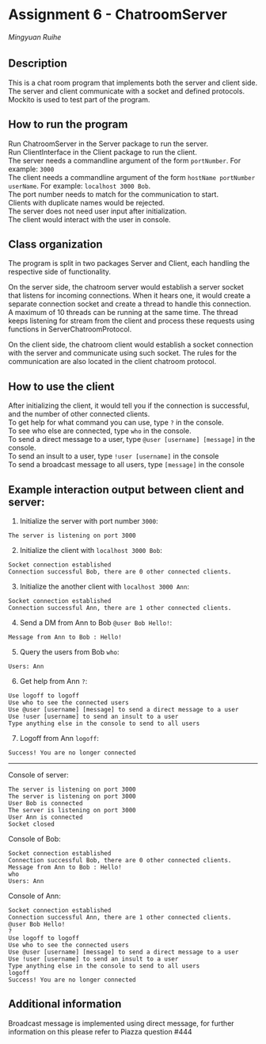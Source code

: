 # Assignment 6 - ChatroomServer

###### Mingyuan Ruihe

## Description

This is a chat room program that implements both the server and client side. The server and client
communicate with a socket and defined protocols.
Mockito is used to test part of the program.  

## How to run the program

Run ChatroomServer in the Server package to run the server.  
Run ClientInterface in the Client package to run the client.  
The server needs a commandline argument of the form `portNumber`. For example: `3000`  
The client needs a commandline argument of the form `hostName portNumber userName`. For example:
`localhost 3000 Bob`.  
The port number needs to match for the communication to start.  
Clients with duplicate names would be rejected.  
The server does not need user input after initialization.  
The client would interact with the user in console.

## Class organization

The program is split in two packages Server and Client, each handling the respective side of
functionality.

On the server side, the chatroom server would establish a server socket that listens for incoming
connections. When it hears one, it would create a separate connection socket and create a thread to
handle this connection. A maximum of 10 threads can be running at the same time. The thread keeps
listening for stream from the client and process these requests using functions in
ServerChatroomProtocol.

On the client side, the chatroom client would establish a socket connection with the server and
communicate using such socket. The rules for the communication are also located in the client
chatroom protocol.

## How to use the client

After initializing the client, it would tell you if the connection is successful, and the number of
other connected clients.  
To get help for what command you can use, type `?` in the console.    
To see who else are connected, type `who` in the console.   
To send a direct message to a user, type `@user [username] [message]` in the console.  
To send an insult to a user, type `!user [username]` in the console  
To send a broadcast message to all users, type `[message]` in the console

## Example interaction output between client and server:

1. Initialize the server with port number `3000`:

```
The server is listening on port 3000
```

2. Initialize the client with `localhost 3000 Bob`:

```
Socket connection established
Connection successful Bob, there are 0 other connected clients.
```

3. Initialize the another client with `localhost 3000 Ann`:

```
Socket connection established
Connection successful Ann, there are 1 other connected clients.
```

4. Send a DM from Ann to Bob `@user Bob Hello!`:

```
Message from Ann to Bob : Hello!
```

5. Query the users from Bob `who`:

```
Users: Ann
```

6. Get help from Ann `?`:

```
Use logoff to logoff
Use who to see the connected users
Use @user [username] [message] to send a direct message to a user
Use !user [username] to send an insult to a user
Type anything else in the console to send to all users
```

7. Logoff from Ann `logoff`:
```
Success! You are no longer connected
```

---

Console of server:

```
The server is listening on port 3000
The server is listening on port 3000
User Bob is connected
The server is listening on port 3000
User Ann is connected
Socket closed
```

Console of Bob:

```
Socket connection established
Connection successful Bob, there are 0 other connected clients.
Message from Ann to Bob : Hello!
who
Users: Ann 
```

Console of Ann:

```
Socket connection established
Connection successful Ann, there are 1 other connected clients.
@user Bob Hello!
?
Use logoff to logoff
Use who to see the connected users
Use @user [username] [message] to send a direct message to a user
Use !user [username] to send an insult to a user
Type anything else in the console to send to all users
logoff
Success! You are no longer connected
```

## Additional information

Broadcast message is implemented using direct message, for
further information on this please refer to Piazza question #444  

